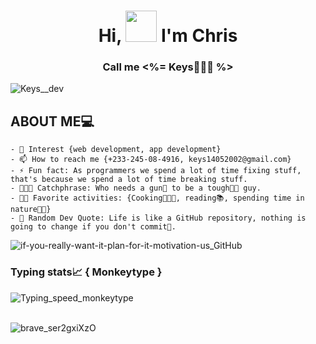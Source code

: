 <h1 align="center">Hi, <img src='https://github.com/user-attachments/assets/1389dc35-c84f-41c3-ba79-145243752e59' width='50' height='50'/> I'm Chris</h1>
<h3 align="center">Call me <%= <b>Keys👩🏽‍💻</b> %></h3>
  
![Keys__dev](https://github.com/user-attachments/assets/28b549de-88d1-4fea-9f28-3434851dddd5)
  
## ABOUT ME💻
```my-own
- 👀 Interest {web development, app development}
- 📫 How to reach me {+233-245-08-4916, keys14052002@gmail.com}
- ⚡ Fun fact: As programmers we spend a lot of time fixing stuff, that's because we spend a lot of time breaking stuff.
- 👨🏽‍💻 Catchphrase: Who needs a gun🔫 to be a tough💪🏽 guy.
- 🚶🏽 Favorite activities: {Cooking👩🏽‍🍳, reading📚, spending time in nature🌴🌳}
- 🚀 Random Dev Quote: Life is like a GitHub repository, nothing is going to change if you don't commit💍.
```
![if-you-really-want-it-plan-for-it-motivation-us_GitHub](https://github.com/user-attachments/assets/b22be540-471e-492b-9203-613dd4c77dcd)

### Typing stats📈 { Monkeytype }
![Typing_speed_monkeytype](https://github.com/user-attachments/assets/45bfafe8-358d-416a-8281-0c27e3b434c0)

\
![brave_ser2gxiXzO](https://github.com/user-attachments/assets/ff1836e0-2062-4cf2-96bb-8bcdd270562b)








<!---
Keys02/Keys02 is a ✨ special ✨ repository because its `README.md` (this file) appears on your GitHub profile.
You can click the Preview link to take a look at your changes.
--->
